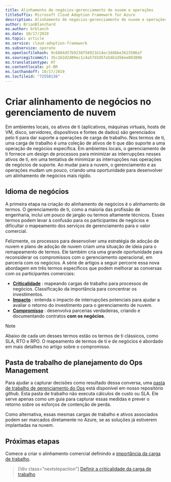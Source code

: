 ```yaml
---
title: Alinhamento de negócios-gerenciamento de nuvem e operações
titleSuffix: Microsoft Cloud Adoption Framework for Azure
description: Alinhamento de negócios-gerenciamento de nuvem e operações
author: BrianBlanchard
ms.author: brblanch
ms.date: 10/17/2019
ms.topic: article
ms.service: cloud-adoption-framework
ms.subservice: operate
ms.openlocfilehash: 9c6884d57b9238f58921b14ec3ddbbe3623506af
ms.sourcegitcommit: 35c162d2d09ec1c4a57d3d57a5db1d56ee883806
ms.translationtype: HT
ms.contentlocale: pt-BR
ms.lasthandoff: 10/17/2019
ms.locfileid: "72558136"
---
```

# <a name="create-business-alignment-in-cloud-management"></a>Criar alinhamento de negócios no gerenciamento de nuvem

Em ambientes locais, os ativos de ti (aplicativos, máquinas virtuais, hosts de VM, disco, servidores, dispositivos e fontes de dados) são gerenciados pelo ti para dar suporte a operações de carga de trabalho. Nos termos de ti, uma carga de trabalho é uma coleção de ativos de ti que dão suporte a uma operação de negócios específica. Em ambientes locais, o gerenciamento de ti fornece um design de processos para minimizar as interrupções nesses ativos de ti, em uma tentativa de minimizar as interrupções nas operações de negócios de suporte. Ao mudar para a nuvem, o gerenciamento e as operações mudam um pouco, criando uma oportunidade para desenvolver um alinhamento de negócios mais rígido.

## <a name="business-vernacular"></a>Idioma de negócios

A primeira etapa na criação do alinhamento de negócios é o alinhamento de termos. O gerenciamento de ti, como a maioria das profissão de engenharia, inclui um pouco de jargão ou termos altamente técnicos. Esses termos podem levar à confusão para os participantes de negócios e dificultar o mapeamento dos serviços de gerenciamento para o valor comercial.

Felizmente, os processos para desenvolver uma estratégia de adoção de nuvem e plano de adoção de nuvem criam uma situação de ideia para o remapeamento de termos. Ele também cria uma grande oportunidade para reconsiderar os compromissos com o gerenciamento operacional, em parceria com os negócios. A série de artigos a seguir percorre essa nova abordagem em três termos específicos que podem melhorar as conversas com os participantes comerciais:

- **[Criticalidade](./criticality.md)** : mapeando cargas de trabalho para processos de negócios. Classificação da importância para concentrar os investimentos.
- **[Impacto](./impact.md)** : entenda o impacto de interrupções potenciais para ajudar a avaliar o retorno do investimento para o gerenciamento de nuvem.
- **[Compromisso](./commitment.md)** : desenvolva parcerias verdadeiras, criando e documentando contratos **com os negócios**.

> [!NOTE]
> Abaixo de cada um desses termos estão os termos de ti clássicos, como SLA, RTO e RPO. O mapeamento de termos de ti e de negócios é abordado em mais detalhes no artigo sobre o compromisso.

## <a name="ops-management-planning-workbook"></a>Pasta de trabalho de planejamento do Ops Management

Para ajudar a capturar decisões como resultado dessa conversa, uma [pasta de trabalho de gerenciamento do Ops](https://raw.githubusercontent.com/microsoft/CloudAdoptionFramework/master/manage/opsmanagementworkbook.xlsx) está disponível em nosso repositório github. Esta pasta de trabalho não executa cálculos de custo ou SLA. Ele serve apenas como um guia para capturar essas medidas e prever o retorno sobre os esforços de contenção de perda.

Como alternativa, essas mesmas cargas de trabalho e ativos associados podem ser marcados diretamente no Azure, se as soluções já estiverem implantadas na nuvem.

## <a name="next-steps"></a>Próximas etapas

Comece a criar o alinhamento comercial definindo a [importância da carga de trabalho](./criticality.md).

> [!div class="nextstepaction"]
> [Definir a criticalidade da carga de trabalho](./criticality.md)
